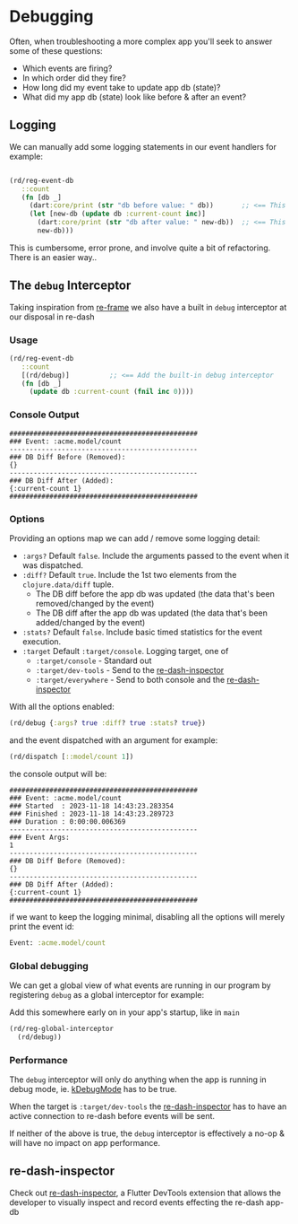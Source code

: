 # Debugging

Often, when troubleshooting a more complex app you'll seek to answer some of these questions:

- Which events are firing?
- In which order did they fire?
- How long did my event take to update app db (state)?
- What did my app db (state) look like before & after an event?

## Logging

We can manually add some logging statements in our event handlers for example:

```clojure

(rd/reg-event-db
   ::count
   (fn [db _]
     (dart:core/print (str "db before value: " db))       ;; <== This
     (let [new-db (update db :current-count inc)]
       (dart:core/print (str "db after value: " new-db))  ;; <== This
       new-db)))
```

This is cumbersome, error prone, and involve quite a bit of refactoring. There is an easier way..

## The `debug` Interceptor

Taking inspiration from [re-frame](https://github.com/Day8/re-frame/blob/master/docs/Debugging.md#the-debug-interceptor) we also have a built in `debug` interceptor at our disposal in re-dash

### Usage

```clojure
(rd/reg-event-db
   ::count
   [(rd/debug)]          ;; <== Add the built-in debug interceptor
   (fn [db _]
     (update db :current-count (fnil inc 0))))
```

### Console Output

```
###############################################
### Event: :acme.model/count
-----------------------------------------------
### DB Diff Before (Removed):
{}
-----------------------------------------------
### DB Diff After (Added):
{:current-count 1}
###############################################
```

### Options

Providing an options map we can add / remove some logging detail:

- `:args?` Default `false`. Include the arguments passed to the event when it was dispatched.
- `:diff?` Default `true`.  Include the 1st two elements from the `clojure.data/diff` tuple.
  - The DB diff before the app db was updated (the data that's been removed/changed by the event)
  - The DB diff after the app db was updated (the data that's been added/changed by the event)
- `:stats?` Default `false`. Include basic timed statistics for the event execution.
- `:target` Default `:target/console`. Logging target, one of
  - `:target/console`   - Standard out
  - `:target/dev-tools` - Send to the [re-dash-inspector](https://github.com/htihospitality/re-dash-inspector)
  - `:target/everywhere` - Send to both console and the [re-dash-inspector](https://github.com/htihospitality/re-dash-inspector)

With all the options enabled:

```clojure
(rd/debug {:args? true :diff? true :stats? true})
```

and the event dispatched with an argument for example:

```clojure
(rd/dispatch [::model/count 1])
```

the console output will be:

```
###############################################
### Event: :acme.model/count
### Started  : 2023-11-18 14:43:23.283354
### Finished : 2023-11-18 14:43:23.289723
### Duration : 0:00:00.006369
-----------------------------------------------
### Event Args:
1
-----------------------------------------------
### DB Diff Before (Removed):
{}
-----------------------------------------------
### DB Diff After (Added):
{:current-count 1}
###############################################
```

if we want to keep the logging minimal, disabling all the options will merely print the event id:

```clojure
Event: :acme.model/count
```

### Global debugging

We can get a global view of what events are running in our program by registering `debug` as a global interceptor for example:

Add this somewhere early on in your app's startup, like in `main`

```clojure
(rd/reg-global-interceptor
  (rd/debug))
```

### Performance

The `debug` interceptor will only do anything when the app is running in debug mode, ie. [kDebugMode](https://api.flutter.dev/flutter/foundation/kDebugMode-constant.html) has to be true.

When the target is `:target/dev-tools` the [re-dash-inspector](https://github.com/htihospitality/re-dash-inspector) has to have an active connection to re-dash before events will be sent.

If neither of the above is true, the `debug` interceptor is effectively a no-op & will have no impact on app performance.

## re-dash-inspector

Check out [re-dash-inspector](https://github.com/htihospitality/re-dash-inspector), a Flutter DevTools extension that allows the developer to visually inspect and record events effecting the re-dash app-db
